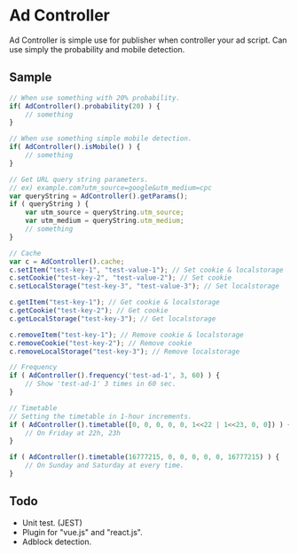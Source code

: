 Ad Controller
=============
Ad Controller is simple use for publisher when controller your ad script.
Can use simply the probability and mobile detection.

Sample
----
```javascript
// When use something with 20% probability.
if( AdController().probability(20) ) {
    // something
}

// When use something simple mobile detection.
if( AdController().isMobile() ) {
    // something
}

// Get URL query string parameters.
// ex) example.com?utm_source=google&utm_medium=cpc
var queryString = AdController().getParams();
if ( queryString ) {
    var utm_source = queryString.utm_source;
    var utm_medium = queryString.utm_medium;
    // something
}

// Cache
var c = AdController().cache;
c.setItem("test-key-1", "test-value-1"); // Set cookie & localstorage
c.setCookie("test-key-2", "test-value-2"); // Set cookie
c.setLocalStorage("test-key-3", "test-value-3"); // Set localstorage

c.getItem("test-key-1"); // Get cookie & localstorage
c.getCookie("test-key-2"); // Get cookie
c.getLocalStorage("test-key-3"); // Get localstorage

c.removeItem("test-key-1"); // Remove cookie & localstorage
c.removeCookie("test-key-2"); // Remove cookie
c.removeLocalStorage("test-key-3"); // Remove localstorage

// Frequency
if ( AdController().frequency('test-ad-1', 3, 60) ) {
    // Show 'test-ad-1' 3 times in 60 sec.
}

// Timetable
// Setting the timetable in 1-hour increments.
if ( AdController().timetable([0, 0, 0, 0, 0, 1<<22 | 1<<23, 0, 0]) ) {
    // On Friday at 22h, 23h
}

if ( AdController().timetable(16777215, 0, 0, 0, 0, 0, 16777215) ) {
    // On Sunday and Saturday at every time.
}
```

Todo
----
- Unit test. (JEST)
- Plugin for "vue.js" and "react.js".
- Adblock detection.